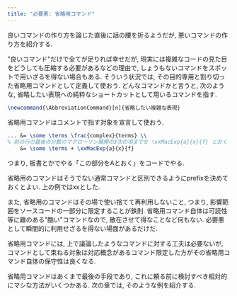 ```yaml
---
title: "必要悪: 省略用コマンド"
---
```

<!-- ## 省略用コマンド -->

良いコマンドの作り方を論じた直後に話の腰を折るようだが, 悪いコマンドの作り方を紹介する.

"良いコマンド"だけで全てが足りれば幸せだが, 現実には複雑なコードの見た目をどうしても圧縮する必要があるなどの理由で, しょうもないコマンドをスポットで用いざるを得ない場合もある. そういう状況では, その目的専用と割り切った省略用コマンドとして定義して使おう. どんなコマンドかと言うと, 次のような, 省略したい表現への純粋なショートカットとして用いるコマンドを指す.

```tex
\newcommand{\AbbreviationCommand}[n]{省略したい複雑な表現}
```

省略用コマンドはコメントで指す対象を宣言して使おう.

```tex
... &= \some \terms \frac{complex}{terms} \\
% 前の行の最後の分数のマクローリン展開の3次の項までを \xxMacExp{a}{x}{f} とおく
    &= \some \terms + \xxMacExp{a}{x}{f}
```

つまり, 板書とかでやる「この部分をAとおく」をコードでやる.

省略用のコマンドはそうでない通常コマンドと区別できるようにprefixを決めておくとよい. 上の例ではxxとした.

また, 省略用のコマンドはその場で使い捨てて再利用しないこと, つまり, 影響範囲をソースコードの一部分に限定することが鉄則. 省略用コマンド自体は可読性等に難のある"酷い"コマンドなので, 散在させて得なことなど何もない. 必要悪として瞬間的に利用せざるを得ない場面があるだけだ.

省略用コマンドには, 上で議論したようなコマンドに対する工夫は必要ないが, コマンドとして束ねる対象は対応概念があるコマンド限定した方がその省略用コマンド自体の保守性は良くなる.

省略用コマンドはあくまで最後の手段であり, これに頼る前に検討すべき相対的にマシな方法がいくつかある. 次の章では, そのような例を紹介する.
